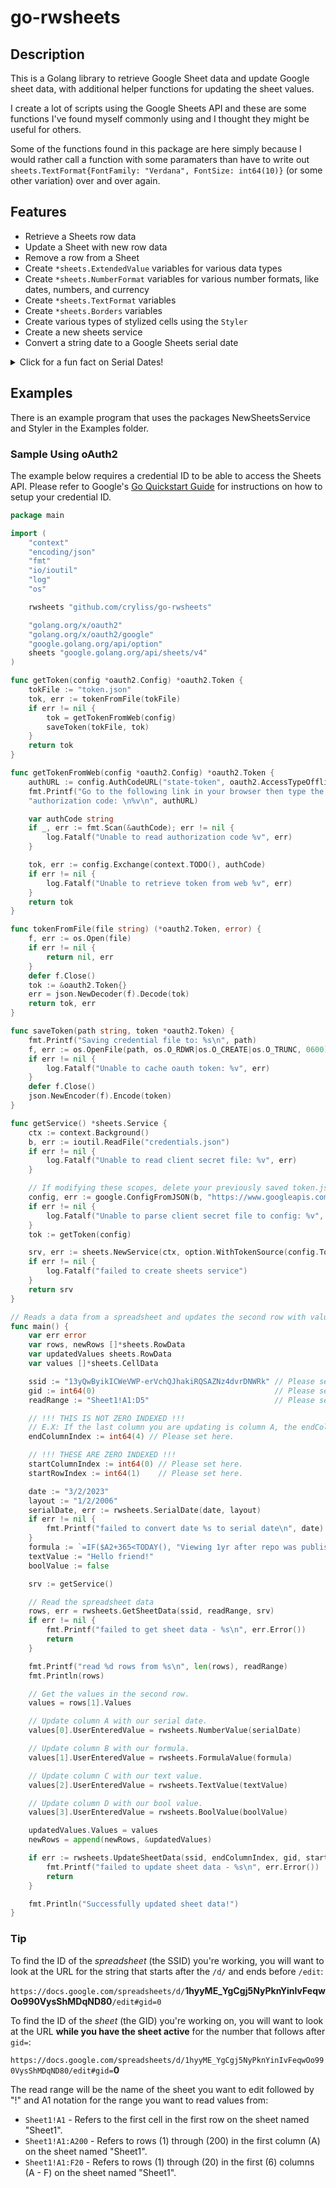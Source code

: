 # go-rwsheets

## Description

This is a Golang library to retrieve Google Sheet data and update Google sheet data, with additional helper functions for updating the sheet values.

I create a lot of scripts using the Google Sheets API and these are some functions I've found myself commonly using and I thought they might be useful for others.

Some of the functions found in this package are here simply because I would rather call a function with some paramaters than have to write out `sheets.TextFormat{FontFamily: "Verdana", FontSize: int64(10)}` (or some other variation) over and over again.

## Features

- Retrieve a Sheets row data
- Update a Sheet with new row data
- Remove a row from a Sheet
- Create `*sheets.ExtendedValue` variables for various data types
- Create `*sheets.NumberFormat` variables for various number formats, like dates, numbers, and currency
- Create `*sheets.TextFormat` variables
- Create `*sheets.Borders` variables
- Create various types of stylized cells using the `Styler`
- Create a new sheets service
- Convert a string date to a Google Sheets serial date

<details>
    <summary>Click for a fun fact on Serial Dates!</summary>

    Calculating serial dates varies between Google Sheets and Excel!
    Google Sheets uses `12/30/1899` for the start date while Excel uses `1/1/1900`. [src](https://www.lifewire.com/entering-dates-with-the-date-function-3123948)
</details>

## Examples

There is an example program that uses the packages NewSheetsService and Styler in the Examples folder.

### Sample Using oAuth2

The example below requires a credential ID to be able to access the Sheets API. Please refer to Google's [Go Quickstart Guide](https://developers.google.com/sheets/api/quickstart/go) for instructions on how to setup your credential ID.

```go
package main

import (
    "context"
    "encoding/json"
    "fmt"
    "io/ioutil"
    "log"
    "os"

    rwsheets "github.com/cryliss/go-rwsheets"

    "golang.org/x/oauth2"
    "golang.org/x/oauth2/google"
    "google.golang.org/api/option"
    sheets "google.golang.org/api/sheets/v4"
)

func getToken(config *oauth2.Config) *oauth2.Token {
    tokFile := "token.json"
    tok, err := tokenFromFile(tokFile)
    if err != nil {
        tok = getTokenFromWeb(config)
        saveToken(tokFile, tok)
    }
    return tok
}

func getTokenFromWeb(config *oauth2.Config) *oauth2.Token {
    authURL := config.AuthCodeURL("state-token", oauth2.AccessTypeOffline)
    fmt.Printf("Go to the following link in your browser then type the "+
    "authorization code: \n%v\n", authURL)

    var authCode string
    if _, err := fmt.Scan(&authCode); err != nil {
        log.Fatalf("Unable to read authorization code %v", err)
    }

    tok, err := config.Exchange(context.TODO(), authCode)
    if err != nil {
        log.Fatalf("Unable to retrieve token from web %v", err)
    }
    return tok
}

func tokenFromFile(file string) (*oauth2.Token, error) {
    f, err := os.Open(file)
    if err != nil {
        return nil, err
    }
    defer f.Close()
    tok := &oauth2.Token{}
    err = json.NewDecoder(f).Decode(tok)
    return tok, err
}

func saveToken(path string, token *oauth2.Token) {
    fmt.Printf("Saving credential file to: %s\n", path)
    f, err := os.OpenFile(path, os.O_RDWR|os.O_CREATE|os.O_TRUNC, 0600)
    if err != nil {
        log.Fatalf("Unable to cache oauth token: %v", err)
    }
    defer f.Close()
    json.NewEncoder(f).Encode(token)
}

func getService() *sheets.Service {
    ctx := context.Background()
    b, err := ioutil.ReadFile("credentials.json")
    if err != nil {
        log.Fatalf("Unable to read client secret file: %v", err)
    }

    // If modifying these scopes, delete your previously saved token.json.
    config, err := google.ConfigFromJSON(b, "https://www.googleapis.com/auth/spreadsheets")
    if err != nil {
        log.Fatalf("Unable to parse client secret file to config: %v", err)
    }
    tok := getToken(config)

    srv, err := sheets.NewService(ctx, option.WithTokenSource(config.TokenSource(ctx, tok)))
    if err != nil {
        log.Fatalf("failed to create sheets service")
    }
    return srv
}

// Reads a data from a spreadsheet and updates the second row with values of various formats
func main() {
    var err error
    var rows, newRows []*sheets.RowData
    var updatedValues sheets.RowData
    var values []*sheets.CellData

    ssid := "13yQwByikICWeVWP-erVchQJhakiRQSAZNz4dvrDNWRk" // Please set here.
    gid := int64(0)                                        // Please set here.
    readRange := "Sheet1!A1:D5"                            // Please set here.

    // !!! THIS IS NOT ZERO INDEXED !!!
    // E.X: If the last column you are updating is column A, the endColumnIndex is 1.
    endColumnIndex := int64(4) // Please set here.

    // !!! THESE ARE ZERO INDEXED !!!
    startColumnIndex := int64(0) // Please set here.
    startRowIndex := int64(1)    // Please set here.

    date := "3/2/2023"
    layout := "1/2/2006"
    serialDate, err := rwsheets.SerialDate(date, layout)
    if err != nil {
        fmt.Printf("failed to convert date %s to serial date\n", date)
    }
    formula := `=IF($A2+365<TODAY(), "Viewing 1yr after repo was published", "")`
    textValue := "Hello friend!"
    boolValue := false

    srv := getService()

    // Read the spreadsheet data
    rows, err = rwsheets.GetSheetData(ssid, readRange, srv)
    if err != nil {
        fmt.Printf("failed to get sheet data - %s\n", err.Error())
        return
    }

    fmt.Printf("read %d rows from %s\n", len(rows), readRange)
    fmt.Println(rows)

    // Get the values in the second row.
    values = rows[1].Values

    // Update column A with our serial date.
    values[0].UserEnteredValue = rwsheets.NumberValue(serialDate)

    // Update column B with our formula.
    values[1].UserEnteredValue = rwsheets.FormulaValue(formula)

    // Update column C with our text value.
    values[2].UserEnteredValue = rwsheets.TextValue(textValue)

    // Update column D with our bool value.
    values[3].UserEnteredValue = rwsheets.BoolValue(boolValue)

    updatedValues.Values = values
    newRows = append(newRows, &updatedValues)

    if err := rwsheets.UpdateSheetData(ssid, endColumnIndex, gid, startColumnIndex, startRowIndex, newRows, srv); err != nil {
        fmt.Printf("failed to update sheet data - %s\n", err.Error())
        return
    }

    fmt.Println("Successfully updated sheet data!")
}
```

### Tip

To find the ID of the *spreadsheet* (the SSID) you're working, you will want to look at the URL for the string that starts after the `/d/` and ends before `/edit`:

`https://docs.google.com/spreadsheets/d/`**1hyyME_YgCgj5NyPknYinIvFeqwOo990VysShMDqND80**`/edit#gid=0`

To find the ID of the *sheet* (the GID) you're working on, you will want to look at the URL **while you have the sheet active** for the number that follows after `gid=`:

`https://docs.google.com/spreadsheets/d/1hyyME_YgCgj5NyPknYinIvFeqwOo990VysShMDqND80/edit#gid=`**0**

The read range will be the name of the sheet you want to edit followed by "!" and A1 notation for the range you want to read values from:

- `Sheet1!A1` - Refers to the first cell in the first row on the sheet named "Sheet1".
- `Sheet1!A1:A200` - Refers to rows (1) through (200) in the first column (A) on the sheet named "Sheet1".
- `Sheet1!A1:F20` - Refers to rows (1) through (20) in the first (6) columns (A - F) on the sheet named "Sheet1".
